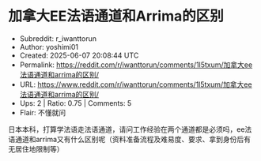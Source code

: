 # 加拿大EE法语通道和Arrima的区别

- Subreddit: r_iwanttorun
- Author: yoshimi01
- Created: 2025-06-07 20:08:44 UTC
- Permalink: https://reddit.com/r/iwanttorun/comments/1l5txum/加拿大ee法语通道和arrima的区别/
- URL: https://www.reddit.com/r/iwanttorun/comments/1l5txum/加拿大ee法语通道和arrima的区别/
- Ups: 2 | Ratio: 0.75 | Comments: 5
- Flair: 不懂就问


日本本科，打算学法语走法语通道，请问工作经验在两个通道都是必须吗，ee法语通道和arrima又有什么区别呢（资料准备流程及难易度、要求、拿到身份后有无居住地限制等）

